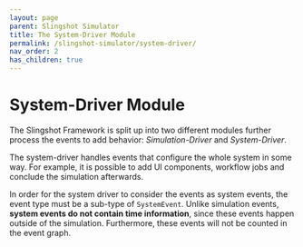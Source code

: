 ```yaml
---
layout: page
parent: Slingshot Simulator
title: The System-Driver Module
permalink: /slingshot-simulator/system-driver/
nav_order: 2
has_children: true
---
```

# System-Driver Module
The Slingshot Framework is split up into two different modules further process the events to add behavior: *Simulation-Driver* and *System-Driver*.

The system-driver handles events that configure the whole system in some way. For example, it is possible to add UI components, workflow jobs and conclude the simulation afterwards.

In order for the system driver to consider the events as system events, the event type must be a sub-type of `SystemEvent`. Unlike simulation events, **system events do not contain time information**, since these events happen outside of the simulation. Furthermore, these events will not be counted in the event graph.